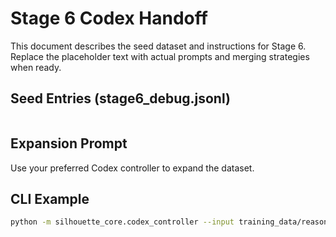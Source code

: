 # Stage 6 Codex Handoff

This document describes the seed dataset and instructions for Stage 6. Replace the placeholder text with actual prompts and merging strategies when ready.

## Seed Entries (stage6_debug.jsonl)
```jsonl
```

## Expansion Prompt
Use your preferred Codex controller to expand the dataset.

## CLI Example
```bash
python -m silhouette_core.codex_controller --input training_data/reasoner/stage6_debug.jsonl --output training_data/reasoner/stage6_full.jsonl --count 500
```
